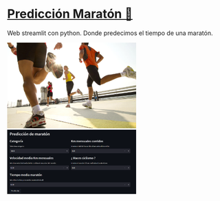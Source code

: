 # [Predicción Maratón 🏃](https://jaimesalado-prediccion-maraton-app-j7olq6.streamlit.app/ "Predicción Maratón 🏃")

Web streamlit con python. Donde predecimos el tiempo de una maratón.

<img src= "maraton.jpg" width="300">

<img src= "streamlitmaraton.png" width="300">

